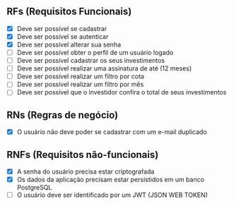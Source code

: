 ## RFs (Requisitos Funcionais)
- [x] Deve ser possível se cadastrar
- [x] Deve ser possível se autenticar 
- [x] Deve ser possível alterar sua senha
- [ ] Deve ser possível obter o perfil de um usuário logado
- [ ] Deve ser possível cadastrar os seus investimentos
- [ ] Deve ser possível realizar uma assinatura de até (12 meses)
- [ ] Deve ser possível realizar um filtro por cota
- [ ] Deve ser possível realizar um filtro por mês
- [ ] Deve ser possível que o investidor confira o total de seus investimentos

## RNs (Regras de negócio)
- [x] O usuário não deve poder se cadastrar com um e-mail duplicado

## RNFs (Requisitos não-funcionais)
- [x] A senha do usuário precisa estar criptografada
- [x] Os dados da aplicação precisam estar persistidos em um banco PostgreSQL
- [ ] O usuário deve ser identificado por um JWT (JSON WEB TOKEN)